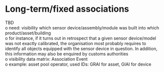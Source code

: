 # Long-term/fixed associations

TBD  
o need: visibility which sensor device/assembly/module was built into  which product/asset/building  
o for instance, if it turns out in retrospect that a given sensor device/model was not exactly calibrated, the organisation most probably requires to identify all objects equipped with the sensor device in question. In addition, this information may also be enquired by customs authorities  
o visibility data matrix: Association Event  
o example: asset pool operator, used IDs: GRAI for asset, GIAI for device